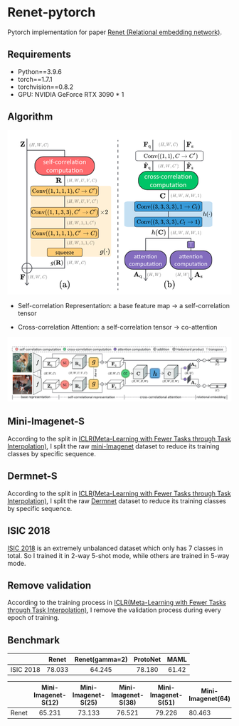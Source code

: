 # Renet-pytorch

Pytorch implementation for paper [Renet (Relational embedding network)](https://arxiv.org/abs/2108.09666).

## Requirements

- Python==3.9.6
- torch==1.7.1
- torchvision==0.8.2
- GPU: NVIDIA GeForce RTX 3090 * 1

## Algorithm

![image1](readme/1.png)
- Self-correlation Representation:  a base feature map -> a self-correlation tensor

- Cross-correlation Attention: a self-correlation tensor -> co-attention

![image2](readme/2.png)

## Mini-Imagenet-S

According to the split in [ICLR(Meta-Learning with Fewer Tasks through Task Interpolation)](http://arxiv.org/abs/2106.02695), I split the raw [mini-Imagenet](https://github.com/yaoyao-liu/mini-imagenet-tools) dataset to reduce its training classes by specific sequence.

## Dermnet-S

According to the split in [ICLR(Meta-Learning with Fewer Tasks through Task Interpolation)](http://arxiv.org/abs/2106.02695), I split the raw [Dermnet](https://www.kaggle.com/datasets/shubhamgoel27/dermnet) dataset to reduce its training classes by specific sequence.

## ISIC 2018

[ISIC 2018](https://challenge.isic-archive.com/data/#2018) is an extremely unbalanced dataset which only has 7 classes in total. So I trained it in 2-way 5-shot mode, while others are trained in 5-way mode.

## Remove validation

According to the training process in [ICLR(Meta-Learning with Fewer Tasks through Task Interpolation)](http://arxiv.org/abs/2106.02695), I remove the validation process during every epoch of training.

## Benchmark

|           |  Renet | Renet(gamma=2) | ProtoNet |  MAML |
|:---------:|:------:|:--------------:|:--------:|:-----:|
| ISIC 2018 | 78.033 |     64.245     |  78.180  | 61.42 |

|       | Mini-Imagenet-S(12) | Mini-Imagenet-S(25) | Mini-Imagenet-S(38) | Mini-Imagenet-S(51) | Mini-Imagenet(64) |
|:-----:|:-------------------:|:-------------------:|:-------------------:|:-------------------:|-------------------|
| Renet |        65.231       |        73.133       |        76.521       |        79.226       | 80.463            |
